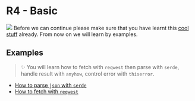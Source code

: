 # R4 - Basic

![](/assets/kat.png) Before we can continue please make sure that you have learnt this [cool stuff](../r5/teardown.md) already. From now on we will learn by examples.

## Examples

> ✨ You will learn how to fetch with `reqwest` then parse with `serde`, handle result with `anyhow`, control error with `thiserror`.

- [How to parse `json` with `serde`](./10-parse-json-serde.md)
- [How to fetch with `reqwest`](./20-fetch-json-reqwest.md)
